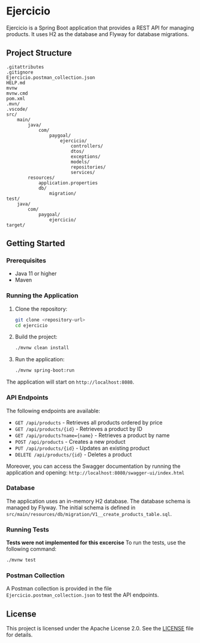 # Ejercicio

Ejercicio is a Spring Boot application that provides a REST API for managing products. It uses H2 as the database and Flyway for database migrations.

## Project Structure

```
.gitattributes
.gitignore
Ejercicio.postman_collection.json
HELP.md
mvnw
mvnw.cmd
pom.xml
.mvn/
.vscode/
src/
    main/
        java/
            com/
                paygoal/
                    ejercicio/
                        controllers/
                        dtos/
                        exceptions/
                        models/
                        repositories/
                        services/
        resources/
            application.properties
            db/
                migration/
test/
    java/
        com/
            paygoal/
                ejercicio/
target/
```

## Getting Started

### Prerequisites

- Java 11 or higher
- Maven

### Running the Application

1. Clone the repository:
    ```sh
    git clone <repository-url>
    cd ejercicio
    ```

2. Build the project:
    ```sh
    ./mvnw clean install
    ```

3. Run the application:
    ```sh
    ./mvnw spring-boot:run
    ```

The application will start on `http://localhost:8080`.

### API Endpoints

The following endpoints are available:

- `GET /api/products` - Retrieves all products ordered by price
- `GET /api/products/{id}` - Retrieves a product by ID
- `GET /api/products?name={name}` - Retrieves a product by name
- `POST /api/products` - Creates a new product
- `PUT /api/products/{id}` - Updates an existing product
- `DELETE /api/products/{id}` - Deletes a product

Moreover, you can access the Swagger documentation by running the application and opening: `http://localhost:8080/swagger-ui/index.html`
### Database

The application uses an in-memory H2 database. The database schema is managed by Flyway. The initial schema is defined in `src/main/resources/db/migration/V1__create_products_table.sql`.

### Running Tests
**Tests were not implemented for this excercise**
To run the tests, use the following command:
```sh
./mvnw test
```

### Postman Collection

A Postman collection is provided in the file `Ejercicio.postman_collection.json` to test the API endpoints.

## License

This project is licensed under the Apache License 2.0. See the [LICENSE](LICENSE) file for details.